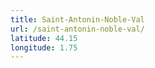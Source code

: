 ```yaml
---
title: Saint-Antonin-Noble-Val
url: /saint-antonin-noble-val/
latitude: 44.15
longitude: 1.75
---
```

